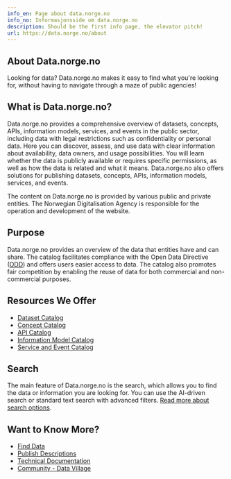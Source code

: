 ```yaml
---
info_en: Page about data.norge.no
info_no: Informasjonsside om data.norge.no
description: Should be the first info page, the elevator pitch!
url: https://data.norge.no/about
---
```


## About Data.norge.no

Looking for data? Data.norge.no makes it easy to find what you're looking for, without having to navigate through a maze of public agencies!

## What is Data.norge.no?

Data.norge.no provides a comprehensive overview of datasets, concepts, APIs, information models, services, and events in the public sector, including data with legal restrictions such as confidentiality or personal data. Here you can discover, assess, and use data with clear information about availability, data owners, and usage possibilities. You will learn whether the data is publicly available or requires specific permissions, as well as how the data is related and what it means. Data.norge.no also offers solutions for publishing datasets, concepts, APIs, information models, services, and events.

The content on Data.norge.no is provided by various public and private entities. The Norwegian Digitalisation Agency is responsible for the operation and development of the website.

## Purpose

Data.norge.no provides an overview of the data that entities have and can share. The catalog facilitates compliance with the Open Data Directive ([ODD](https://www.digdir.no/datadeling/oversikt-over-eu-regelverk-om-deling-og-bruk-av-data/3251#pne_datadirektivetopen_data_directive_odd)) and offers users easier access to data. The catalog also promotes fair competition by enabling the reuse of data for both commercial and non-commercial purposes.

## Resources We Offer

- [Dataset Catalog](https://data.norge.no/datasets)
- [Concept Catalog](https://data.norge.no/concepts)
- [API Catalog](https://data.norge.no/data-services)
- [Information Model Catalog](https://data.norge.no/information-models)
- [Service and Event Catalog](https://data.norge.no/public-services-and-events)

## Search

The main feature of Data.norge.no is the search, which allows you to find the data or information you are looking for. You can use the AI-driven search or standard text search with advanced filters. [Read more about search options](lenke).

## Want to Know More?

- [Find Data](lenke)
- [Publish Descriptions](lenke)
- [Technical Documentation](https://informasjonsforvaltning.github.io/)
- [Community - Data Village](https://datalandsbyen.norge.no/)
